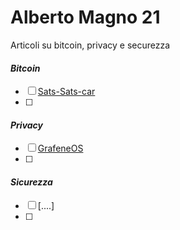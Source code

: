 # Alberto Magno 21
Articoli su bitcoin, privacy e securezza

#### *Bitcoin*

- [ ]   [Sats-Sats-car](https://github.com/AlbertoMagno21/AlbertoMagno21.github.io/blob/main/Sats_sats_car.md)
- [ ]  

#### *Privacy*

- [ ]   [GrafeneOS]()
- [ ] 

#### *Sicurezza*

- [ ]   [....]
- [ ]  
